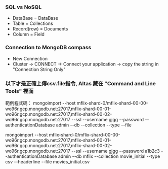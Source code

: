 ### SQL vs NoSQL
* DataBase = DataBase
* Table = Collections
* Record(row) = Documents
* Column = Field

### Connection to MongoDB compass
* New Connection
* Cluster -> CONNECT -> Connect your application -> copy the string in "Connection String Only"



### 以下才是正確上傳csv.file指令, Altas 藏在 "Command and Line Tools" 裡面
範例程式碼：
mongoimport --host mflix-shard-0/mflix-shard-00-00-wo96r.gcp.mongodb.net:27017,mflix-shard-00-01-wo96r.gcp.mongodb.net:27017,mflix-shard-00-02-wo96r.gcp.mongodb.net:27017 --ssl --username gjgg --password <PASSWORD> --authenticationDatabase admin --db <DATABASE> --collection <COLLECTION> --type <FILETYPE> --file <FILENAME>


mongoimport --host mflix-shard-0/mflix-shard-00-00-wo96r.gcp.mongodb.net:27017,mflix-shard-00-01-wo96r.gcp.mongodb.net:27017,mflix-shard-00-02-wo96r.gcp.mongodb.net:27017 --ssl --username gjgg --password a1b2c3 --authenticationDatabase admin --db mflix --collection movie_initial --type csv --headerline --file movies_initial.csv